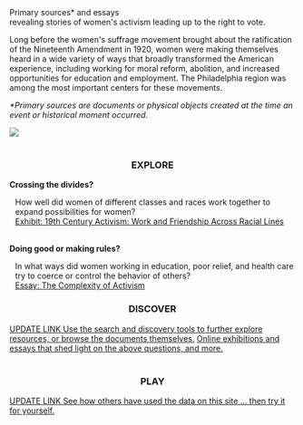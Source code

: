 <div class="row">
  <div class="col-md-4"><br/><br/>
      <p class="lead">Primary sources* and essays <br/>revealing stories of women's activism leading up to the right to vote.</p>
    	<p>Long before the women's suffrage movement brought about the ratification of the Nineteenth Amendment in 1920, women were making themselves heard in a wide variety of ways that broadly transformed the American experience, including working for moral reform, abolition, and increased opportunities for education and employment. The Philadelphia region was among the most important centers for these movements.
    	</p>
    	<p class="small"><i>*Primary sources are documents or physical objects created at the time an event or historical moment occurred.</i>
    </p>
    <!--A primary source is an artifact, document, diary, manuscript, autobiography, a recording, or any other source of information that was created at the time under study.-->
    </div>
  <div class="col-md-8">
 <img src="/static_images/katzenstein_HSP13739_edit.jpg">
 <br/><br/>
  </div>
  </div>
<div class="row">
  <div class="col-md-4">
      <h3 align="center">EXPLORE</h3>
    	<p><b>Crossing the divides?</b></p>
      		<div style="margin: 0px 0px 0px 10px">How well did women of different classes and races work together to expand possibilities for women?<br/>
      		<a href="work_and_friendship_across_racial_lines.html.md">Exhibit: 19th Century Activism: Work and Friendship Across Racial Lines</a><br/><br/>
      		</div>
    		<p><b>Doing good or making rules?</b></p>
    		<div style="margin: 0px 0px 0px 10px">In what ways did women working in education, poor relief, and health care try to coerce or control the behavior of others?<br/>
      			<a href="the_complexity_of_activism.html.md">Essay: The Complexity of Activism</a>
      			</div>
  		</div>
  <div class="col-md-4">
    <h3 align="center">
      DISCOVER
    </h3>
    <p>
      <a href="../about/about.html.md/">UPDATE LINK Use the search and discovery tools to further explore resources, or browse the documents themselves.</a>
      <a href="../essays/exhibits_and_essays.html.md/">Online exhibitions and essays that shed light on the above questions, and more.</a><br/><br/>
    </p>
  </div>
  <div class="col-md-4">
    <h3 align="center">
      PLAY
    </h3>
    <p>
      <a href="../play/data_access.html.md/">UPDATE LINK See how others have used the data on this site ... then try it for yourself.</a>
    </p>
  </div>
</div>
  

